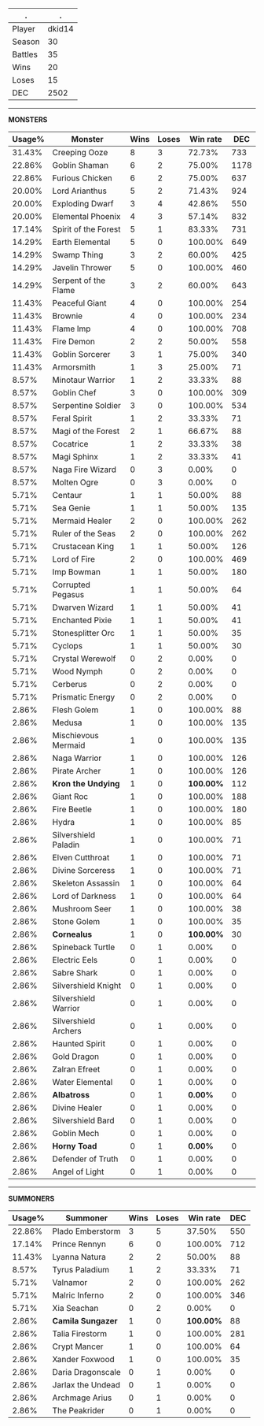 .|.
|-|-
Player|dkid14
Season|30
Battles|35
Wins|20
Loses|15
DEC|2502

---
**MONSTERS**

Usage%|Monster|Wins|Loses|Win rate|DEC|
-|-|-|-|-|-|
31.43%|Creeping Ooze|8|3|72.73%|733|
22.86%|Goblin Shaman|6|2|75.00%|1178|
22.86%|Furious Chicken|6|2|75.00%|637|
20.00%|Lord Arianthus|5|2|71.43%|924|
20.00%|Exploding Dwarf|3|4|42.86%|550|
20.00%|Elemental Phoenix|4|3|57.14%|832|
17.14%|Spirit of the Forest|5|1|83.33%|731|
14.29%|Earth Elemental|5|0|100.00%|649|
14.29%|Swamp Thing|3|2|60.00%|425|
14.29%|Javelin Thrower|5|0|100.00%|460|
14.29%|Serpent of the Flame|3|2|60.00%|643|
11.43%|Peaceful Giant|4|0|100.00%|254|
11.43%|Brownie|4|0|100.00%|234|
11.43%|Flame Imp|4|0|100.00%|708|
11.43%|Fire Demon|2|2|50.00%|558|
11.43%|Goblin Sorcerer|3|1|75.00%|340|
11.43%|Armorsmith|1|3|25.00%|71|
8.57%|Minotaur Warrior|1|2|33.33%|88|
8.57%|Goblin Chef|3|0|100.00%|309|
8.57%|Serpentine Soldier|3|0|100.00%|534|
8.57%|Feral Spirit|1|2|33.33%|71|
8.57%|Magi of the Forest|2|1|66.67%|88|
8.57%|Cocatrice|1|2|33.33%|38|
8.57%|Magi Sphinx|1|2|33.33%|41|
8.57%|Naga Fire Wizard|0|3|0.00%|0|
8.57%|Molten Ogre|0|3|0.00%|0|
5.71%|Centaur|1|1|50.00%|88|
5.71%|Sea Genie|1|1|50.00%|135|
5.71%|Mermaid Healer|2|0|100.00%|262|
5.71%|Ruler of the Seas|2|0|100.00%|262|
5.71%|Crustacean King|1|1|50.00%|126|
5.71%|Lord of Fire|2|0|100.00%|469|
5.71%|Imp Bowman|1|1|50.00%|180|
5.71%|Corrupted Pegasus|1|1|50.00%|64|
5.71%|Dwarven Wizard|1|1|50.00%|41|
5.71%|Enchanted Pixie|1|1|50.00%|41|
5.71%|Stonesplitter Orc|1|1|50.00%|35|
5.71%|Cyclops|1|1|50.00%|30|
5.71%|Crystal Werewolf|0|2|0.00%|0|
5.71%|Wood Nymph|0|2|0.00%|0|
5.71%|Cerberus|0|2|0.00%|0|
5.71%|Prismatic Energy|0|2|0.00%|0|
2.86%|Flesh Golem|1|0|100.00%|88|
2.86%|Medusa|1|0|100.00%|135|
2.86%|Mischievous Mermaid|1|0|100.00%|135|
2.86%|Naga Warrior|1|0|100.00%|126|
2.86%|Pirate Archer|1|0|100.00%|126|
2.86%|**Kron the Undying**|1|0|**100.00%**|112|
2.86%|Giant Roc|1|0|100.00%|188|
2.86%|Fire Beetle|1|0|100.00%|180|
2.86%|Hydra|1|0|100.00%|85|
2.86%|Silvershield Paladin|1|0|100.00%|71|
2.86%|Elven Cutthroat|1|0|100.00%|71|
2.86%|Divine Sorceress|1|0|100.00%|71|
2.86%|Skeleton Assassin|1|0|100.00%|64|
2.86%|Lord of Darkness|1|0|100.00%|64|
2.86%|Mushroom Seer|1|0|100.00%|38|
2.86%|Stone Golem|1|0|100.00%|35|
2.86%|**Cornealus**|1|0|**100.00%**|30|
2.86%|Spineback Turtle|0|1|0.00%|0|
2.86%|Electric Eels|0|1|0.00%|0|
2.86%|Sabre Shark|0|1|0.00%|0|
2.86%|Silvershield Knight|0|1|0.00%|0|
2.86%|Silvershield Warrior|0|1|0.00%|0|
2.86%|Silvershield Archers|0|1|0.00%|0|
2.86%|Haunted Spirit|0|1|0.00%|0|
2.86%|Gold Dragon|0|1|0.00%|0|
2.86%|Zalran Efreet|0|1|0.00%|0|
2.86%|Water Elemental|0|1|0.00%|0|
2.86%|**Albatross**|0|1|**0.00%**|0|
2.86%|Divine Healer|0|1|0.00%|0|
2.86%|Silvershield Bard|0|1|0.00%|0|
2.86%|Goblin Mech|0|1|0.00%|0|
2.86%|**Horny Toad**|0|1|**0.00%**|0|
2.86%|Defender of Truth|0|1|0.00%|0|
2.86%|Angel of Light|0|1|0.00%|0|

---
**SUMMONERS**

Usage%|Summoner|Wins|Loses|Win rate|DEC|
-|-|-|-|-|-|
22.86%|Plado Emberstorm|3|5|37.50%|550|
17.14%|Prince Rennyn|6|0|100.00%|712|
11.43%|Lyanna Natura|2|2|50.00%|88|
8.57%|Tyrus Paladium|1|2|33.33%|71|
5.71%|Valnamor|2|0|100.00%|262|
5.71%|Malric Inferno|2|0|100.00%|346|
5.71%|Xia Seachan|0|2|0.00%|0|
2.86%|**Camila Sungazer**|1|0|**100.00%**|88|
2.86%|Talia Firestorm|1|0|100.00%|281|
2.86%|Crypt Mancer|1|0|100.00%|64|
2.86%|Xander Foxwood|1|0|100.00%|35|
2.86%|Daria Dragonscale|0|1|0.00%|0|
2.86%|Jarlax the Undead|0|1|0.00%|0|
2.86%|Archmage Arius|0|1|0.00%|0|
2.86%|The Peakrider|0|1|0.00%|0|
